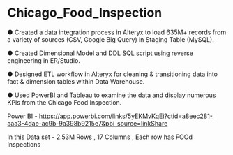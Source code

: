 # Chicago_Food_Inspection

● Created a data integration process in Alteryx to load 635M+ records from a variety of sources (CSV, Google Big 
Query) in Staging Table (MySQL).

● Created Dimensional Model and DDL SQL script using reverse engineering in ER/Studio.

● Designed ETL workflow in Alteryx for cleaning & transitioning data into fact & dimension tables within Data 
Warehouse.

● Used PowerBI and Tableau to examine the data and display numerous KPIs from the Chicago Food Inspection.


Power BI - https://app.powerbi.com/links/5yEKMvKqEi?ctid=a8eec281-aaa3-4dae-ac9b-9a398b9215e7&pbi_source=linkShare


In this Data set - 2.53M Rows , 17 Columns , Each row has FOOd Inspections
